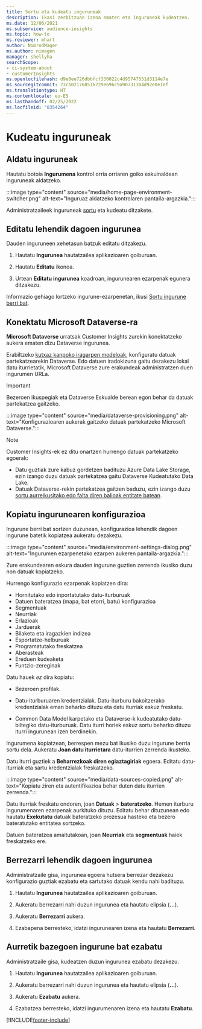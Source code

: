 ```yaml
---
title: Sortu eta kudeatu inguruneak
description: Ikasi zerbitzuan izena ematen eta inguruneak kudeatzen.
ms.date: 12/06/2021
ms.subservice: audience-insights
ms.topic: how-to
ms.reviewer: mhart
author: NimrodMagen
ms.author: nimagen
manager: shellyha
searchScope:
- ci-system-about
- customerInsights
ms.openlocfilehash: d9e0ee726dbbfcf330022c4d95747551d3114e7e
ms.sourcegitcommit: 73cb021760516729e696c9a90731304d92e0e1ef
ms.translationtype: HT
ms.contentlocale: eu-ES
ms.lasthandoff: 02/25/2022
ms.locfileid: "8354264"
---
```

# <a name="manage-environments"></a>Kudeatu inguruneak



## <a name="switch-environments"></a>Aldatu inguruneak

Hautatu botoia **Ingurumena** kontrol orria orriaren goiko eskuinaldean inguruneak aldatzeko.

:::image type="content" source="media/home-page-environment-switcher.png" alt-text="Inguruaz aldatzeko kontrolaren pantaila-argazkia.":::

Administratzaileek inguruneak [sortu](create-environment.md) eta kudeatu ditzakete.

## <a name="edit-an-existing-environment"></a>Editatu lehendik dagoen ingurunea

Dauden inguruneen xehetasun batzuk editatu ditzakezu.

1.  Hautatu **Ingurunea** hautatzailea aplikazioaren goiburuan.

2.  Hautatu **Editatu** ikonoa.

3. Urtean **Editatu ingurunea** koadroan, ingurunearen ezarpenak egunera ditzakezu.

Informazio gehiago lortzeko ingurune-ezarpenetan, ikusi [Sortu ingurune berri bat](create-environment.md).

## <a name="connect-to-microsoft-dataverse"></a>Konektatu Microsoft Dataverse-ra
   
**Microsoft Dataverse** urratsak Customer Insights zurekin konektatzeko aukera ematen dizu Dataverse ingurunea.

Erabiltzeko [kutxaz kanpoko iragarpen modeloak](predictions-overview.md#out-of-box-models), konfiguratu datuak partekatzearekin Dataverse. Edo datuen iradokizuna gaitu dezakezu lokal datu iturrietatik, Microsoft Dataverse zure erakundeak administratzen duen ingurumen URLa.

> [!IMPORTANT]
> Bezeroen ikuspegiak eta Dataverse Eskualde berean egon behar da datuak partekatzea gaitzeko.

:::image type="content" source="media/dataverse-provisioning.png" alt-text="Konfigurazioaren aukerak gaitzeko datuak partekatzeko Microsoft Dataverse.":::

> [!NOTE]
> Customer Insights-ek ez ditu onartzen hurrengo datuak partekatzeko egoerak:
> - Datu guztiak zure kabuz gordetzen badituzu Azure Data Lake Storage, ezin izango duzu datuak partekatzea gaitu Dataverse Kudeatutako Data Lake.
> - Datuak Dataverse-rekin partekatzea gaitzen baduzu, ezin izango duzu [sortu aurreikusitako edo falta diren balioak entitate batean](predictions.md).

## <a name="copy-the-environment-configuration"></a>Kopiatu ingurunearen konfigurazioa

Ingurune berri bat sortzen duzunean, konfigurazioa lehendik dagoen ingurune batetik kopiatzea aukeratu dezakezu. 

:::image type="content" source="media/environment-settings-dialog.png" alt-text="Ingurumen ezarpenetako ezarpen aukeren pantaila-argazkia.":::

Zure erakundearen eskura dauden ingurune guztien zerrenda ikusiko duzu non datuak kopiatzeko.

Hurrengo konfigurazio ezarpenak kopiatzen dira:

- Hornitutako edo inportatutako datu-iturburuak
- Datuen bateratzea (mapa, bat etorri, batu) konfigurazioa
- Segmentuak
- Neurriak
- Erlazioak
- Jarduerak
- Bilaketa eta iragazkien indizea
- Esportatze-helburuak
- Programatutako freskatzea
- Aberasteak
- Ereduen kudeaketa
- Funtzio-zereginak

Datu hauek *ez* dira kopiatu:

- Bezeroen profilak.
- Datu-iturburuaren kredentzialak. Datu-iturburu bakoitzerako kredentzialak eman beharko dituzu eta datu iturriak eskuz freskatu.

- Common Data Model karpetako eta Dataverse-k kudeatutako datu-biltegiko datu-iturburuak. Datu iturri horiek eskuz sortu beharko dituzu iturri ingurunean izen berdinekin.

Ingurumena kopiatzean, berrespen mezu bat ikusiko duzu ingurune berria sortu dela. Aukeratu **Joan datu iturrietara** datu-iturrien zerrenda ikusteko.

Datu iturri guztiek a **Beharrezkoak diren egiaztagiriak** egoera. Editatu datu-iturriak eta sartu kredentzialak freskatzeko.

:::image type="content" source="media/data-sources-copied.png" alt-text="Kopiatu ziren eta autentifikazioa behar duten datu iturrien zerrenda.":::

Datu iturriak freskatu ondoren, joan **Datuak** > **bateratzeko**. Hemen iturburu ingurumenaren ezarpenak aurkituko dituzu. Editatu behar dituzunean edo hautatu **Exekutatu** datuak bateratzeko prozesua hasteko eta bezero bateratutako entitatea sortzeko.

Datuen bateratzea amaitutakoan, joan **Neurriak** eta **segmentuak** haiek freskatzeko ere.

## <a name="reset-an-existing-environment"></a>Berrezarri lehendik dagoen ingurunea

Administratzaile gisa, ingurunea egoera hutsera berrezar dezakezu konfigurazio guztiak ezabatu eta sartutako datuak kendu nahi badituzu.

1.  Hautatu **Ingurunea** hautatzailea aplikazioaren goiburuan. 

2.  Aukeratu berrezarri nahi duzun ingurunea eta hautatu elipsia (**...**). 

3. Aukeratu **Berrezarri** aukera. 

4.  Ezabapena berresteko, idatzi ingurunearen izena eta hautatu **Berrezarri**.

## <a name="delete-an-existing-environment"></a>Aurretik bazegoen ingurune bat ezabatu

Administratzaile gisa, kudeatzen duzun ingurunea ezabatu dezakezu.

1.  Hautatu **Ingurunea** hautatzailea aplikazioaren goiburuan.

2.  Aukeratu berrezarri nahi duzun ingurunea eta hautatu elipsia (**...**). 

3. Aukeratu **Ezabatu** aukera. 

4.  Ezabatzea berresteko, idatzi ingurumenaren izena eta hautatu **Ezabatu**.


[!INCLUDE[footer-include](../includes/footer-banner.md)]
